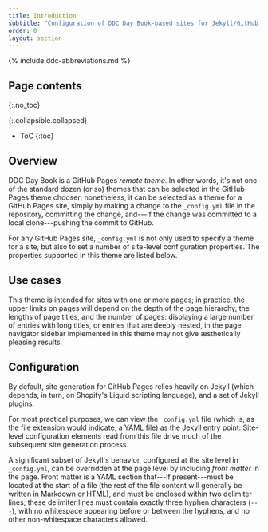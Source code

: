 ```yaml
---
title: Introduction
subtitle: "Configuration of DDC Day Book-based sites for Jekyll/GitHub Pages."
order: 0
layout: section
---
```


{% include ddc-abbreviations.md %}

## Page contents
{:.no_toc}

{:.collapsible.collapsed}
- ToC
{:toc}

## Overview

DDC Day Book is a GitHub Pages _remote theme_. In other words, it's not one of the standard dozen (or so) themes that can be selected in the GitHub Pages theme chooser; nonetheless, it can be selected as a theme for a GitHub Pages site, simply by making a change to the `_config.yml` file in the repository, committing the change, and---if the change was committed to a local clone---pushing the commit to GitHub. 

For any GitHub Pages site, `_config.yml` is not only used to specify a theme for a site, but also to set a number of site-level configuration properties. The properties supported in this theme are listed below.

## Use cases

This theme is intended for sites with one or more pages; in practice, the upper limits on pages will depend on the depth of the page hierarchy, the lengths of page titles, and the number of pages: displaying a large number of entries with long titles, or entries that are deeply nested, in the page navigator sidebar implemented in this theme may not give &aelig;sthetically pleasing results.

## Configuration

By default, site generation for GitHub Pages relies heavily on Jekyll (which depends, in turn, on Shopify's Liquid scripting language), and a set of Jekyll plugins. 

For most practical purposes, we can view the `_config.yml` file (which is, as the file extension would indicate, a YAML file) as the Jekyll entry point: Site-level configuration elements read from this file drive much of the subsequent site generation process.

A significant subset of Jekyll's behavior, configured at the site level in `_config.yml`, can be overridden at the page level by including _front matter_ in the page. Front matter is a YAML section that---if present---must be located at the start of a file (the rest of the file content will generally be written in Markdown or HTML), and must be enclosed within two delimiter lines; these delimiter lines must contain exactly three hyphen characters (`---`), with no whitespace appearing before or between the hyphens, and no other non-whitespace characters allowed.
